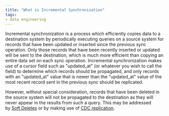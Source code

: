 ```yaml
---
title: "What is Incremental Synchronization"
tags:
- data engineering
---
```

Incremental synchronization is a process which efficiently copies data to a destination system by periodically executing queries on a source system for records that have been updated or inserted since the previous sync operation. Only those records that have been recently inserted or updated will be sent to the destination, which is much more efficient than copying an entire data set on each sync operation. Incremental synchronization makes use of a cursor field such as "updated_at" (or whatever you wish to call the field) to determine which records should be propagated, and only records with an "updated_at" value that is newer than the "updated_at" value of the most recent record sent in the previous sync should be replicated.  
  
However, without special consideration, records that have been deleted in the source system will not be propagated to the destination as they will never appear in the results from such a query. This may be addressed by [Soft Deletes](term/Soft%20Deletes.md) or by making use of [CDC replication](https://airbyte.com/blog/change-data-capture-definition-methods-and-benefits).